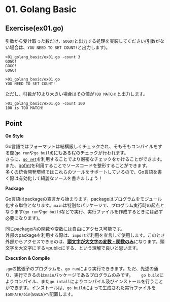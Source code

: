 # 01. Golang Basic

## Exercise(ex01.go)

引数から受け取った数だけ、`GOGO!`と出力する処理を実装してください(引数がない場合は、`YOU NEED TO SET COUNT!`と出力します)。

```
>01_golang_basic/ex01.go -count 3
GOGO!
GOGO!
GOGO!
```

```
>01_golang_basic/ex01.go
YOU NEED TO SET COUNT!
```

ただし、引数が10より大きい場合はその値が`TOO MATCH!`と出力します。

```
>01_golang_basic/ex01.go -count 100
100 is TOO MATCH!
```

## Point

**Go Style**

Go言語ではフォーマットは結構厳しくチェックされ、そもそもコンパイルをする際(`go run`や`go build`)にもある程のチェックが行われます。  
さらに、[`go vet`](http://golang-jp.org/pkg/code.google.com/p/go.tools/cmd/vet/)を利用することでより厳密なチェックをかけることができます。また、[gofmt](http://golang-jp.org/cmd/gofmt/)を利用することでソースコードを整形することができます。  
多くの統合開発環境ではこれらのツールをサポートしているので、Go言語を書く際は有効化して綺麗なソースを書きましょう！

**Package**

Go言語はpackageの宣言から始まります。packageはプログラムをモジュール化する単位となります。`main`は特別なパッケージで、プログラム実行時の起点となります(`go run`や`go build`などで実行、実行ファイルを作成するときには必ず必要になります)。

同じpackage内の関数や変数には自由にアクセス可能です。  
外部のpackageを利用する際は、`import`で利用を宣言して使用します。このとき外部からアクセスできるのは、[**頭文字が大文字の変数・関数のみ**](https://go-tour-jp.appspot.com/basics/3)になります。頭文字を大文字にする=publicにする、という理解で良いと思います。

**Execution & Compile**

`.go`の拡張子のプログラムを、`go run`により実行でききます。ただ、先述の通り、実行できるのは`main`パッケージであるプログラムのみです。　　
`go build`によりコンパイル、また`go intall`によりコンパイル及びインストールを行うことができます。インストールは、`go build`によって生成された実行ファイルを`$GOPATH/bin`(`GOBIN`)へ配置します。
